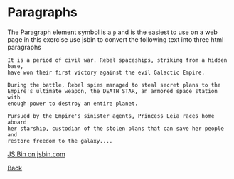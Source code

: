 # Paragraphs

The Paragraph element symbol is a `p` and is the easiest to use on a web page in this exercise use jsbin to convert the following text into three html paragraphs

```
It is a period of civil war. Rebel spaceships, striking from a hidden base,
have won their first victory against the evil Galactic Empire.

During the battle, Rebel spies managed to steal secret plans to the
Empire's ultimate weapon, the DEATH STAR, an armored space station with
enough power to destroy an entire planet.

Pursued by the Empire's sinister agents, Princess Leia races home aboard
her starship, custodian of the stolen plans that can save her people and
restore freedom to the galaxy....
```

<a class="jsbin-embed" href="http://jsbin.com/famivu/1/embed?html,output">JS Bin on jsbin.com</a>

[Back](/1-hello-world/)
